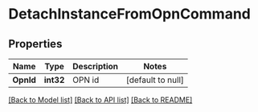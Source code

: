 # DetachInstanceFromOpnCommand

## Properties
Name | Type | Description | Notes
------------ | ------------- | ------------- | -------------
**OpnId** | **int32** | OPN id | [default to null]

[[Back to Model list]](../README.md#documentation-for-models) [[Back to API list]](../README.md#documentation-for-api-endpoints) [[Back to README]](../README.md)


